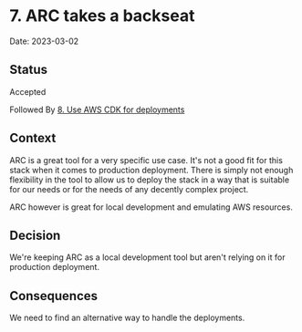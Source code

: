 # 7. ARC takes a backseat

Date: 2023-03-02

## Status

Accepted

Followed By [8. Use AWS CDK for deployments](0008-use-aws-cdk-for-deployments.md)

## Context

ARC is a great tool for a very specific use case. It's not a good fit for this stack when it comes to production deployment.
There is simply not enough flexibility in the tool to allow us to deploy the stack in a way that is suitable for our needs or
for the needs of any decently complex project.

ARC however is great for local development and emulating AWS resources.

## Decision

We're keeping ARC as a local development tool but aren't relying on it for production deployment.

## Consequences

We need to find an alternative way to handle the deployments.
